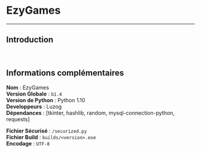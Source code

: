 # EzyGames

---

## Introduction



<br>

## Informations complémentaires

__**Nom**__ : EzyGames<br>
__**Version Globale**__ : `b1.4`<br>
__**Version de Python**__ : Python 1.10<br>
__**Developpeurs**__ : Luzog<br>
__**Dépendances**__ : [tkinter, hashlib, random, mysql-connection-python, requests]

__**Fichier Sécurisé**__ : `/securized.py`<br>
__**Fichier Build**__ : `builds/<version>.exe`<br>
__**Encodage**__ : `UTF-8`

<br>
